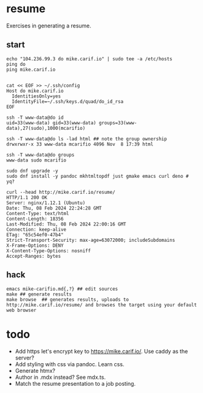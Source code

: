 # resume

Exercises in generating a resume.

## start

```
echo "104.236.99.3 do mike.carif.io" | sudo tee -a /etc/hosts
ping do
ping mike.carif.io


cat << EOF >> ~/.ssh/config
Host do mike.carif.io
  IdentitiesOnly=yes
  IdentityFile=~/.ssh/keys.d/quad/do_id_rsa
EOF

ssh -T www-data@do id
uid=33(www-data) gid=33(www-data) groups=33(www-data),27(sudo),1000(mcarifio)

ssh -T www-data@do ls -lad html ## note the group ownership
drwxrwxr-x 33 www-data mcarifio 4096 Nov  8 17:39 html

ssh -T www-data@do groups
www-data sudo mcarifio

sudo dnf upgrade -y
sudo dnf install -y pandoc mkhtmltopdf just gmake emacs curl deno # yq?

curl --head http://mike.carif.io/resume/
HTTP/1.1 200 OK
Server: nginx/1.12.1 (Ubuntu)
Date: Thu, 08 Feb 2024 22:24:28 GMT
Content-Type: text/html
Content-Length: 18356
Last-Modified: Thu, 08 Feb 2024 22:00:16 GMT
Connection: keep-alive
ETag: "65c54ef0-47b4"
Strict-Transport-Security: max-age=63072000; includeSubdomains
X-Frame-Options: DENY
X-Content-Type-Options: nosniff
Accept-Ranges: bytes
```

## hack

```
emacs mike-carifio.md{,?} ## edit sources
make ## generate results
make browse  ## generates results, uploads to http://mike.carif.io/resume/ and browses the target using your default web browser
```

# todo

* Add https let's encrypt key to https://mike.carif.io/. Use caddy as the server?
* Add styling with css via pandoc. Learn css.
* Generate htmx?
* Author in .mdx instead? See mdx.ts.
* Match the resume presentation to a job posting.



